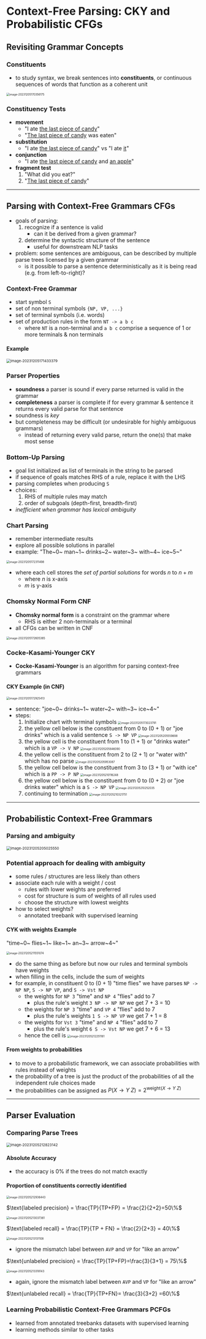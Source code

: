# Context-Free Parsing: CKY and Probabilistic CFGs

## Revisiting Grammar Concepts

### Constituents

- to study syntax, we break sentences into **constituents**, or continuous sequences of words that function as a coherent unit

<img src="images/image-20231205170356175.png" alt="image-20231205170356175" style="zoom:50%;" />

### Constituency Tests

- **movement**
  - "I ate <u>the last piece of candy</u>" 
  - "<u>The last piece of candy</u> was eaten"
- **substitution**
  - "I ate <u>the last piece of candy</u>" vs "I ate <u>it</u>"
- **conjunction**
  - "I ate <u>the last piece of candy</u> and <u>an apple</u>"
- **fragment test**
  1. "What did you eat?" 
  2. "<u>The last piece of candy</u>"

---

## Parsing with Context-Free Grammars CFGs

- goals of parsing:
  1. recognize if a sentence is valid
     - can it be derived from a given grammar?
  2. determine the syntactic structure of the sentence
     - useful for downstream NLP tasks
- problem: some sentences are ambiguous, can be described by multiple parse trees licensed by a given grammar
  - is it possible to parse a sentence deterministically as it is being read (e.g. from left-to-right)? 

### Context-Free Grammar

- start symbol `S`
- set of non terminal symbols `{NP, VP, ...}`
- set of terminal symbols (i.e. words)
- set of production rules in the form `NT -> a b c`
  - where `NT` is a non-terminal and `a b c` comprise a sequence of 1 or more terminals & non terminals

#### Example 

<img src="images/image-20231205171433379.png" alt="image-20231205171433379" style="zoom:67%;" />

### Parser Properties

- **soundness** a parser is sound if every parse returned is valid in the grammar
- **completeness** a parser is complete if for every grammar & sentence it returns every valid parse for that sentence
- soundness is *key*
- but completeness may be difficult (or undesirable for highly ambiguous grammars)
  - instead of returning every valid parse, return the one(s) that make most sense

### Bottom-Up Parsing

- goal list initialized as list of terminals in the string to be parsed
- if sequence of goals matches RHS of a rule, replace it with the LHS
- parsing completes when producing `S`
- choices:
  1. RHS of multiple rules may match
  2. order of subgoals (depth-first, breadth-first)
- *inefficient when grammar has lexical ambiguity*

### Chart Parsing

- remember intermediate results
- explore all possible solutions in parallel
- example: "The~0~ man~1~ drinks~2~ water~3~ with~4~ ice~5~"

<img src="images/image-20231205172311498.png" alt="image-20231205172311498" style="zoom:50%;" />

- where each cell stores the *set of partial solutions* for words $n$ to $n+m$
  - where $n$ is x-axis
  - $m$ is y-axis

### Chomsky Normal Form CNF

- **Chomsky normal form** is a constraint on the grammar where
  - RHS is either 2 non-terminals or a terminal
- all CFGs can be written in CNF

<img src="images/image-20231205172605365.png" alt="image-20231205172605365" style="zoom:50%;" />

### Cocke-Kasami-Younger CKY

- **Cocke-Kasami-Younger** is an algorithm for parsing context-free grammars

#### CKY Example (in CNF)

<img src="images/image-20231205172925413.png" alt="image-20231205172925413" style="zoom:50%;" />

- sentence: "joe~0~ drinks~1~ water~2~ with~3~ ice~4~"
- steps:
  1. Initialize chart with terminal symbols
     <img src="images/image-20231205173023791.png" alt="image-20231205173023791" style="zoom:50%;" />
  2. the yellow cell below is the constituent from 0 to (0 + 1) or "joe drinks" which is a valid sentence `S -> NP VP`
     <img src="images/image-20231205205559698.png" alt="image-20231205205559698" style="zoom:50%;" />
  3. the yellow cell is the constituent from 1 to (1 + 1) or "drinks water" which is a `VP -> V NP`
     <img src="images/image-20231205205846090.png" alt="image-20231205205846090" style="zoom:50%;" />
  4. the yellow cell is the constituent from 2 to (2 + 1) or "water with" which has no parse
     <img src="images/image-20231205205953087.png" alt="image-20231205205953087" style="zoom:50%;" />
  5. the yellow cell below is the constituent from 3 to (3 + 1) or "with ice" which is a `PP -> P NP`
     <img src="images/image-20231205210116248.png" alt="image-20231205210116248" style="zoom:50%;" />
  6. the yellow cell below is the constituent from 0 to (0 + 2) or "joe drinks water" which is a `S -> NP VP`
     <img src="images/image-20231205210252035.png" alt="image-20231205210252035" style="zoom:50%;" />
  7. continuing to termination
     <img src="images/image-20231205210321751.png" alt="image-20231205210321751" style="zoom:50%;" />

---

## Probabilistic Context-Free Grammars

### Parsing and ambiguity

<img src="images/image-20231205205025550.png" alt="image-20231205205025550" style="zoom:67%;" />

### Potential approach for dealing with ambiguity

- some rules / structures are less likely than others
- associate each rule with a weight / cost
  - rules with lower weights are preferred
  - cost for structure is sum of weights of all rules used
  - choose the structure with lowest weights
- how to select weights?
  - annotated treebank with supervised learning

#### CYK with weights Example

"time~0~ flies~1~ like~1~ an~3~ arrow~4~"

<img src="images/image-20231205211551074.png" alt="image-20231205211551074" style="zoom:50%;" />

- do the same thing as before but now our rules and terminal symbols have weights
- when filling in the cells, include the sum of weights
- for example, in constituent 0 to (0 + 1) "time flies" we have parses `NP -> NP NP`, `S -> NP VP`, and `S -> Vst NP`
  - the weights for `NP 3` "time" and `NP 4` "flies" add to 7
    - plus the rule's weight `3 NP -> NP NP` we get 7 + 3 = 10
  - the weights for `NP 3` "time" and `VP 4` "flies" add to 7
    - plus the rule's weights `1 S -> NP VP` we get 7 + 1 = 8
  - the weights for `Vst 3` "time" and `NP 4` "flies" add to 7
    - plus the rule's weight `6 S -> Vst NP` we get 7 + 6 = 13
  - hence the cell is
    <img src="images/image-20231205212251181.png" alt="image-20231205212251181" style="zoom:50%;" />

#### From weights to probabilities

- to move to a probabilistic framework, we can associate probabilities with rules instead of weights 
- the probability of a tree is just the product of the probabilities of all the independent rule choices made
- the probabilities can be assigned as $P(X \rightarrow Y\;Z) = 2^{\text{weight}(X \rightarrow Y\;Z)}$

---

## Parser Evaluation

### Comparing Parse Trees

<img src="images/image-20231205212823142.png" alt="image-20231205212823142" style="zoom:67%;" />

#### Absolute Accuracy

- the accuracy is 0% if the trees do not match exactly

#### Proportion of constituents correctly identified

<img src="images/image-20231205212936443.png" alt="image-20231205212936443" style="zoom:50%;" />

$\text{labeled precision} = \frac{TP}{TP+FP} = \frac{2}{2+2}=50\%$

<img src="images/image-20231205213037361.png" alt="image-20231205213037361" style="zoom:50%;" />

$\text{labeled recall} = \frac{TP}{TP + FN} = \frac{2}{2+3} = 40\%$

<img src="images/image-20231205213131108.png" alt="image-20231205213131108" style="zoom:50%;" />

- ignore the mismatch label between `AVP` and `VP` for "like an arrow"

$\text{unlabeled precision} = \frac{TP}{TP+FP}=\frac{3}{3+1} = 75\%$

<img src="images/image-20231205213318143.png" alt="image-20231205213318143" style="zoom:50%;" />

- again, ignore the mismatch label between `AVP` and `VP` for "like an arrow"

$\text{unlabeled recall} = \frac{TP}{TP+FN}= \frac{3}{3+2} =60\%$

### Learning Probabilistic Context-Free Grammars PCFGs

- learned from annotated treebanks datasets with supervised learning
- learning methods similar to other tasks
